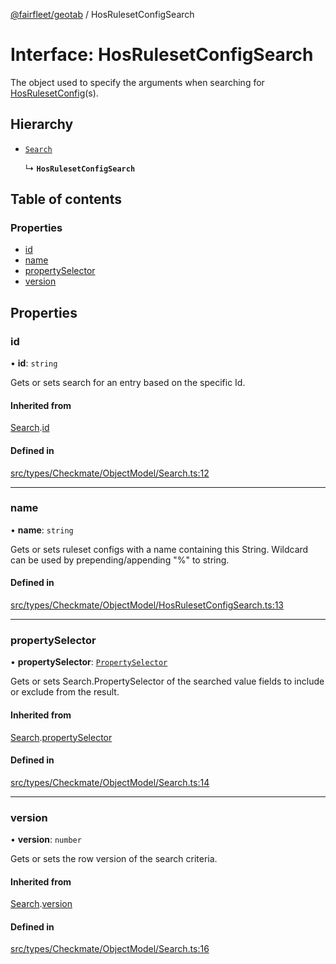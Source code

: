 [@fairfleet/geotab](../README.md) / HosRulesetConfigSearch

# Interface: HosRulesetConfigSearch

The object used to specify the arguments when searching for
 [HosRulesetConfig](HosRulesetConfig.md)(s).

## Hierarchy

- [`Search`](Search.md)

  ↳ **`HosRulesetConfigSearch`**

## Table of contents

### Properties

- [id](HosRulesetConfigSearch.md#id)
- [name](HosRulesetConfigSearch.md#name)
- [propertySelector](HosRulesetConfigSearch.md#propertyselector)
- [version](HosRulesetConfigSearch.md#version)

## Properties

### id

• **id**: `string`

Gets or sets search for an entry based on the specific Id.

#### Inherited from

[Search](Search.md).[id](Search.md#id)

#### Defined in

[src/types/Checkmate/ObjectModel/Search.ts:12](https://github.com/fairfleet/geotab/blob/d57d931/src/types/Checkmate/ObjectModel/Search.ts#L12)

___

### name

• **name**: `string`

Gets or sets ruleset configs with a name containing this String. Wildcard can be used by prepending/appending "%" to string.

#### Defined in

[src/types/Checkmate/ObjectModel/HosRulesetConfigSearch.ts:13](https://github.com/fairfleet/geotab/blob/d57d931/src/types/Checkmate/ObjectModel/HosRulesetConfigSearch.ts#L13)

___

### propertySelector

• **propertySelector**: [`PropertySelector`](PropertySelector.md)

Gets or sets Search.PropertySelector of the searched value fields to include or exclude from the result.

#### Inherited from

[Search](Search.md).[propertySelector](Search.md#propertyselector)

#### Defined in

[src/types/Checkmate/ObjectModel/Search.ts:14](https://github.com/fairfleet/geotab/blob/d57d931/src/types/Checkmate/ObjectModel/Search.ts#L14)

___

### version

• **version**: `number`

Gets or sets the row version of the search criteria.

#### Inherited from

[Search](Search.md).[version](Search.md#version)

#### Defined in

[src/types/Checkmate/ObjectModel/Search.ts:16](https://github.com/fairfleet/geotab/blob/d57d931/src/types/Checkmate/ObjectModel/Search.ts#L16)
